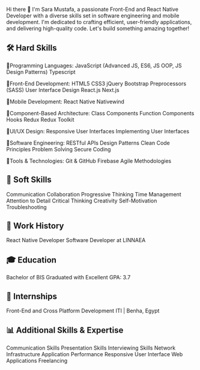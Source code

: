 Hi there 👋 I'm Sara Mustafa, a passionate Front-End and React Native Developer with a diverse skills set in software engineering and mobile development. I'm dedicated to crafting efficient, user-friendly applications, and delivering high-quality code. Let's build something amazing together!

🛠️ Hard Skills
------------------------

🔻Programming Languages:
JavaScript (Advanced JS, ES6, JS OOP, JS Design Patterns)
Typescript

🔻Front-End Development:
HTML5
CSS3
jQuery
Bootstrap
Preprocessors (SASS)
User Interface Design
React.js
Next.js

🔻Mobile Development:
React Native
Nativewind

🔻Component-Based Architecture:
Class Components
Function Components
Hooks
Redux
Redux Toolkit

🔻UI/UX Design:
Responsive User Interfaces
Implementing User Interfaces

🔻Software Engineering:
RESTful APIs
Design Patterns
Clean Code Principles
Problem Solving
Secure Coding

🔻Tools & Technologies:
Git & GitHub
Firebase
Agile Methodologies

🤝 Soft Skills
------------------------
Communication
Collaboration
Progressive Thinking
Time Management
Attention to Detail
Critical Thinking
Creativity
Self-Motivation
Troubleshooting

💼 Work History
------------------------
React Native Developer
Software Developer at LINNAEA


🎓 Education
------------------------
Bachelor of BIS
Graduated with Excellent
GPA: 3.7

🏢 Internships
------------------------
Front-End and Cross Platform Development
ITI | Benha, Egypt

📊 Additional Skills & Expertise
------------------------
Communication Skills
Presentation Skills
Interviewing Skills
Network Infrastructure
Application Performance
Responsive User Interface
Web Applications
Freelancing



